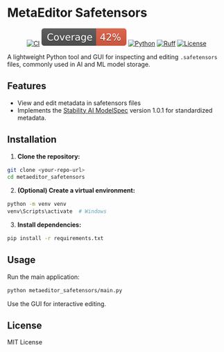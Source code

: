 # MetaEditor Safetensors

<div align="center">

[![CI](https://github.com/KPandaK/metaeditor_safetensors/actions/workflows/ci.yml/badge.svg)](https://github.com/KPandaK/metaeditor_safetensors/actions/workflows/ci.yml)
[![Coverage](https://github.com/KPandaK/metaeditor_safetensors/blob/python-coverage-comment-action-data/badge.svg)](https://github.com/KPandaK/metaeditor_safetensors/tree/python-coverage-comment-action-data)
[![Python](https://img.shields.io/badge/python-3.10%2B-blue.svg)](https://www.python.org/downloads/)
[![Ruff](https://img.shields.io/endpoint?url=https://raw.githubusercontent.com/astral-sh/ruff/main/assets/badge/v2.json)](https://github.com/astral-sh/ruff)
[![License](https://img.shields.io/badge/license-MIT-green.svg)](LICENSE)
</div>

A lightweight Python tool and GUI for inspecting and editing `.safetensors` files, commonly used in AI and ML model storage.

## Features
- View and edit metadata in safetensors files
- Implements the [Stability AI ModelSpec](https://github.com/Stability-AI/ModelSpec) version 1.0.1 for standardized metadata.

## Installation

1. **Clone the repository:**
  ```sh
  git clone <your-repo-url>
  cd metaeditor_safetensors
  ```

2. **(Optional) Create a virtual environment:**
  ```sh
  python -m venv venv
  venv\Scripts\activate  # Windows
  ```

3. **Install dependencies:**
  ```sh
  pip install -r requirements.txt
  ```

## Usage
Run the main application:
```sh
python metaeditor_safetensors/main.py
```
Use the GUI for interactive editing.

## License
MIT License